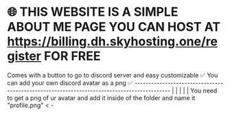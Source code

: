 # 🌐 THIS WEBSITE IS A SIMPLE ABOUT ME PAGE YOU CAN HOST AT https://billing.dh.skyhosting.one/register FOR FREE 

Comes with a button to go to discord server and easy customizable ✅
You can add your own discord avatar as a png ✅ -------------------------------------------------------------------------------------------
                                                                                                   |
                                                                                                   |
                                                                                                   |
                                                                                                   |
                                                                                                   |
You need to get a png of ur avatar and add it inside of the folder and name it "profile.png"   < -
